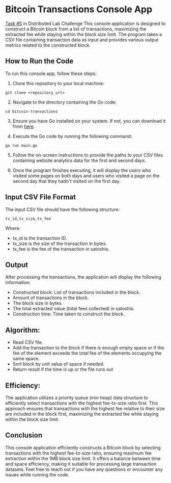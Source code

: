 # Bitcoin Transactions Console App
[Task #5](https://docs.google.com/document/d/1NgViDj9ELMuFMQDc4aOFCs2jMUkKfd9lHGViSwtFdV0/edit?usp=sharing) in Distributed Lab Challenge
This console application is designed to construct a Bitcoin block from a list of transactions, maximizing the extracted fee while staying within the block size limit. The program takes a CSV file containing transaction data as input and provides various output metrics related to the constructed block.
## How to Run the Code

To run this console app, follow these steps:

1. Clone this repository to your local machine:

```
git clone <repository_url>
```

2. Navigate to the directory containing the Go code:

```
cd bitcoin-transactions
```

3. Ensure you have Go installed on your system. If not, you can download it from [here](https://golang.org/dl/).

4. Execute the Go code by running the following command:

```
go run main.go
```

5. Follow the on-screen instructions to provide the paths to your CSV files containing website analytics data for the first and second days.

6. Once the program finishes executing, it will display the users who visited some pages on both days and users who visited a page on the second day that they hadn't visited on the first day.

## Input CSV File Format
The input CSV file should have the following structure:
```
tx_id,tx_size,tx_fee
```
Where:
  - tx_id is the transaction ID.
  - tx_size is the size of the transaction in bytes.
  - tx_fee is the fee of the transaction in satoshis.

## Output
After processing the transactions, the application will display the following information:

  - Constructed block: List of transactions included in the block.
  - Amount of transactions in the block.
  - The block size in bytes.
  - The total extracted value (total fees collected) in satoshis.
  - Construction time: Time taken to construct the block.
## Algorithm:
  - Read CSV file.
  - Add the transaction to the block if there is enough empty space or if the fee of the element exceeds the total fee of the elements occupying the same space.
  - Sort block by unit value of space if needed.
  - Return result if the time is up or the file runs out
## Efficiency:
The application utilizes a priority queue (min heap) data structure to efficiently select transactions with the highest fee-to-size ratio first. This approach ensures that transactions with the highest fee relative to their size are included in the block first, maximizing the extracted fee while staying within the block size limit.
## Conclusion
This console application efficiently constructs a Bitcoin block by selecting transactions with the highest fee-to-size ratio, ensuring maximum fee extraction within the 1MB block size limit. It offers a balance between time and space efficiency, making it suitable for processing large transaction datasets. Feel free to reach out if you have any questions or encounter any issues while running the code.
